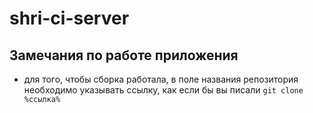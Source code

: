 # shri-ci-server

## Замечания по работе приложения

- для того, чтобы сборка работала, в поле названия репозитория необходимо указывать ссылку,
  как если бы вы писали `git clone %ссылка%`
